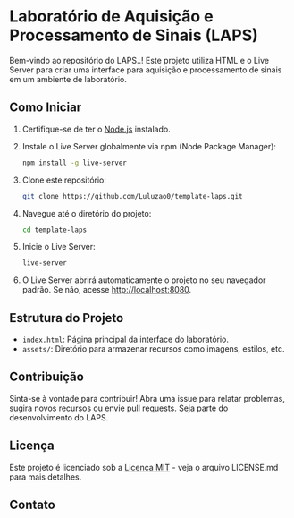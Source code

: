 # Laboratório de Aquisição e Processamento de Sinais (LAPS)

Bem-vindo ao repositório do LAPS..! Este projeto utiliza HTML e o Live Server para criar uma interface para aquisição e processamento de sinais em um ambiente de laboratório.

## Como Iniciar

1. Certifique-se de ter o [Node.js](https://nodejs.org/) instalado.
2. Instale o Live Server globalmente via npm (Node Package Manager):

    ```bash
    npm install -g live-server
    ```

3. Clone este repositório:

    ```bash
    git clone https://github.com/Luluzao0/template-laps.git
    ```

4. Navegue até o diretório do projeto:

    ```bash
    cd template-laps
    ```

5. Inicie o Live Server:

    ```bash
    live-server
    ```

6. O Live Server abrirá automaticamente o projeto no seu navegador padrão. Se não, acesse [http://localhost:8080](http://localhost:8080).

## Estrutura do Projeto

- `index.html`: Página principal da interface do laboratório.
- `assets/`: Diretório para armazenar recursos como imagens, estilos, etc.

## Contribuição

Sinta-se à vontade para contribuir! Abra uma issue para relatar problemas, sugira novos recursos ou envie pull requests. Seja parte do desenvolvimento do LAPS.

## Licença

Este projeto é licenciado sob a [Licença MIT](LICENSE) - veja o arquivo LICENSE.md para mais detalhes.

## Contato
